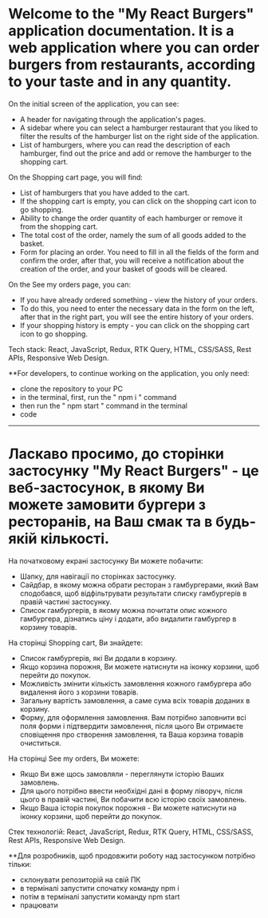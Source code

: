 # Welcome to the "My React Burgers" application documentation. It is a web application where you can order burgers from restaurants, according to your taste and in any quantity.

On the initial screen of the application, you can see:

- A header for navigating through the application's pages.
- A sidebar where you can select a hamburger restaurant that you liked to filter
  the results of the hamburger list on the right side of the application.
- List of hamburgers, where you can read the description of each hamburger, find
  out the price and add or remove the hamburger to the shopping cart.

On the Shopping cart page, you will find:

- List of hamburgers that you have added to the cart.
- If the shopping cart is empty, you can click on the shopping cart icon to go
  shopping.
- Ability to change the order quantity of each hamburger or remove it from the
  shopping cart.
- The total cost of the order, namely the sum of all goods added to the basket.
- Form for placing an order. You need to fill in all the fields of the form and
  confirm the order, after that, you will receive a notification about the
  creation of the order, and your basket of goods will be cleared.

On the See my orders page, you can:

- If you have already ordered something - view the history of your orders.
- To do this, you need to enter the necessary data in the form on the left,
  after that in the right part, you will see the entire history of your orders.
- If your shopping history is empty - you can click on the shopping cart icon to
  go shopping.

Tech stack: React, JavaScript, Redux, RTK Query, HTML, CSS/SASS, Rest APIs,
Responsive Web Design.

\*\*For developers, to continue working on the application, you only need:

- clone the repository to your PC
- in the terminal, first, run the " npm i " command
- then run the " npm start " command in the terminal
- code

---

# Ласкаво просимо, до сторінки застосунку "My React Burgers" - це веб-застосунок, в якому Ви можете замовити бургери з ресторанів, на Ваш смак та в будь-якій кількості.

На початковому екрані застосунку Ви можете побачити:

- Шапку, для навігації по сторінках застосунку.
- Сайдбар, в якому можна обрати ресторан з гамбургерами, який Вам сподобався,
  щоб відфільтрувати результати списку гамбургерів в правій частині застосунку.
- Список гамбургерів, в якому можна почитати опис кожного гамбургера, дізнатись
  ціну і додати, або видалити гамбургер в корзину товарів.

На сторінці Shopping cart, Ви знайдете:

- Список гамбургерів, які Ви додали в корзину.
- Якщо корзина порожня, Ви можете натиснути на іконку корзини, щоб перейти до
  покупок.
- Можливість змінити кількість замовлення кожного гамбургера або видалення його
  з корзини товарів.
- Загальну вартість замовлення, а саме сума всіх товарів доданих в корзину.
- Форму, для оформлення замовлення. Вам потрібно заповнити всі поля форми і
  підтвердити замовлення, після цього Ви отримаєте сповіщення про створення
  замовлення, та Ваша корзина товарів очиститься.

На сторінці See my orders, Ви можете:

- Якщо Ви вже щось замовляли - переглянути історію Ваших замовлень.
- Для цього потрібно ввести необхідні дані в форму ліворуч, після цього в правій
  частині, Ви побачити всю історію своїх замовлень.
- Якщо Ваша історія покупок порожня - Ви можете натиснути на іконку корзини, щоб
  перейти до покупок.

Стек технологій: React, JavaScript, Redux, RTK Query, HTML, CSS/SASS, Rest APIs,
Responsive Web Design.

\*\*Для розробників, щоб продовжити роботу над застосунком потрібно тільки:

- склонувати репозиторій на свій ПК
- в терміналі запустити спочатку команду npm i
- потім в терміналі запустити команду npm start
- працювати
